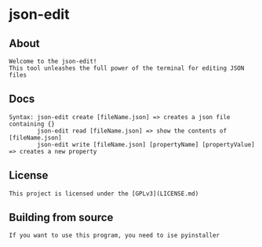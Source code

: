 # json-edit 
## About
    Welcome to the json-edit!
    This tool unleashes the full power of the terminal for editing JSON files
## Docs
    Syntax: json-edit create [fileName.json] => creates a json file containing {} 
            json-edit read [fileName.json] => show the contents of [fileName.json]
            json-edit write [fileName.json] [propertyName] [propertyValue] => creates a new property
## License
    This project is licensed under the [GPLv3](LICENSE.md)
## Building from source
    If you want to use this program, you need to ise pyinstaller
